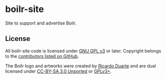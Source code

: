 # boilr-site
Site to support and advertise Boilr.

## License
All boilr-site code is licensed under [GNU GPL v3](/LICENSE) or later. Copyright belongs to the [contributors listed on GitHub](https://github.com/andrefbsantos/boilr-site/graphs/contributors).

The Boilr logo and artworks were created by [Ricardo Duarte](http://cargocollective.com/ricardoduarte) and are dual licensed under [CC-BY-SA 3.0 Unported](https://creativecommons.org/licenses/by-sa/3.0) or [GPLv3+](/LICENSE).
